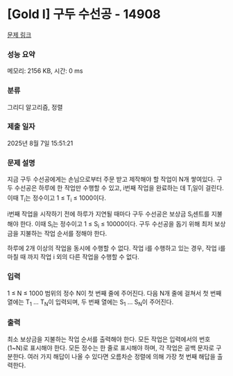 # [Gold I] 구두 수선공 - 14908 

[문제 링크](https://www.acmicpc.net/problem/14908) 

### 성능 요약

메모리: 2156 KB, 시간: 0 ms

### 분류

그리디 알고리즘, 정렬

### 제출 일자

2025년 8월 7일 15:51:21

### 문제 설명

<p>지금 구두 수선공에게는 손님으로부터 주문 받고 제작해야 할 작업이 N개 쌓여있다. 구두 수선공은 하루에 한 작업만 수행할 수 있고, i번째 작업을 완료하는 데 T<sub>i</sub>일이 걸린다. 이때 T<sub>i</sub>는 정수이고 1 ≤ T<sub>i</sub> ≤ 1000이다.</p>

<p>i번째 작업을 시작하기 전에 하루가 지연될 때마다 구두 수선공은 보상금 S<sub>i</sub>센트를 지불해야 한다. 이때 S<sub>i</sub>는 정수이고 1 ≤ S<sub>i</sub> ≤ 10000이다. 구두 수선공을 돕기 위해 최저 보상금을 지불하는 작업 순서를 정해야 한다.</p>

<p>하루에 2개 이상의 작업을 동시에 수행할 수 없다. 작업 i를 수행하고 있는 경우, 작업 i를 마칠 때 까지 작업 i 외의 다른 작업을 수행할 수 없다.</p>

### 입력 

 <p>1 ≤ N ≤ 1000 범위의 정수 N이 첫 번째 줄에 주어진다. 다음 N개 줄에 걸쳐서 첫 번째 열에는 T<sub>1</sub> … T<sub>N</sub>이 입력되며, 두 번째 열에는 S<sub>1</sub> … S<sub>N</sub>이 주어진다.</p>

### 출력 

 <p>최소 보상금을 지불하는 작업 순서를 출력해야 한다. 모든 작업은 입력에서의 번호(1~N)로 표시해야 한다. 모든 정수는 한 줄로 표시해야 하며, 각 작업은 공백 문자로 구분한다. 여러 가지 해답이 나올 수 있다면 오름차순 정렬에 의해 가장 첫 번째 해답을 출력한다.</p>

